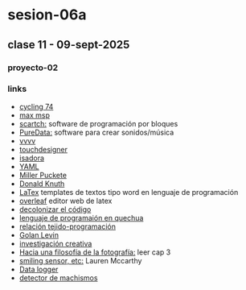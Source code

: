 # sesion-06a

## clase 11 - 09-sept-2025

### proyecto-02



### links
- [cycling 74](https://cycling74.com)
- [max msp](https://cycling74.com/shop/max)
- [scartch:](https://scratch.mit.edu) software de programación por bloques
- [PureData:](https://puredata.info) software para crear sonidos/música
- [vvvv](https://vvvv.org)
- [touchdesigner](https://derivative.ca)
- [isadora](https://troikatronix.com)
- [YAML](https://en.wikipedia.org/wiki/YAML)
- [Miller Puckete](https://en.wikipedia.org/wiki/Miller_Puckette)
- [Donald Knuth](https://en.wikipedia.org/wiki/Donald_Knuth)
- [LaTex](https://www.latex-project.org) templates de textos tipo word en lenguaje de programación
- [overleaf](https://www.overleaf.com) editor web de latex
- [decolonizar el código](./2561-Texto%20del%20artículo-8540-1-10-20250724.pdf)
- [lenguaje de programaión en quechua](https://labtecnosocial.org/llamkana-un-lenguaje-de-programacion-en-quechua)
- [relación tejido-programación](https://weavingxcoding.studio)
- [Golan Levin](https://www.google.com/search?client=opera&q=golan+levin&sourceid=opera&ie=UTF-8&oe=UTF-8)
- [investigación creativa](https://studioforcreativeinquiry.org)
- [Hacia una filosofía de la fotografía:](https://monoskop.org/images/8/8d/Flusser_Vilem_Hacia_una_filosofia_de_la_fotografia.pdf) leer cap 3
- [smiling sensor, etc:](https://get-lauren.net/Tools-for-Improved-Social-Interacting) Lauren Mccarthy
- [Data logger](https://afel.cl/products/shield-data-logger-para-arduino-uno-mega?srsltid=AfmBOop7esYibYfSipYRTRewb52xjSsL7bf8eYBiqX9eZQqemmDC0RTp)
- [detector de machismos](https://vimeo.com/215600031?fl=pl&fe=sh)
